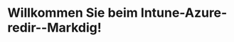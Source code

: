 # <a name="welcome-to-intune-azure-redir-markdig"></a>Willkommen Sie beim Intune-Azure-redir--Markdig!